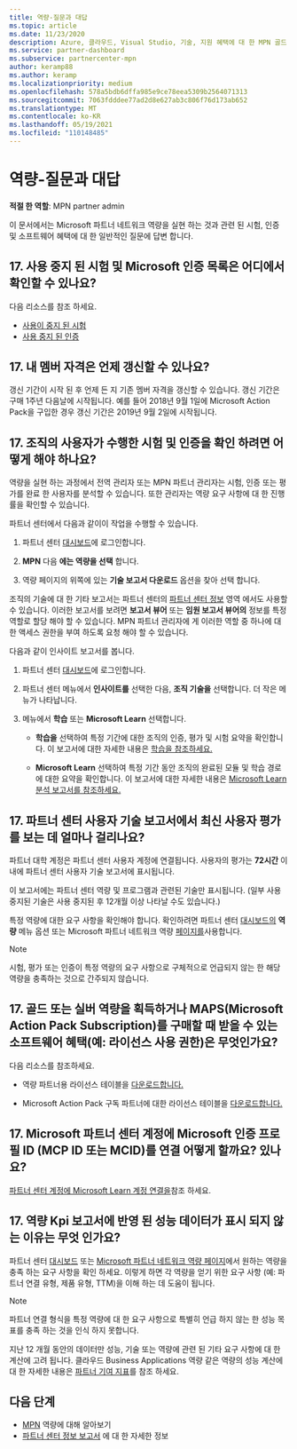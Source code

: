 ```yaml
---
title: 역량-질문과 대답
ms.topic: article
ms.date: 11/23/2020
description: Azure, 클라우드, Visual Studio, 기술, 지원 혜택에 대 한 MPN 골드 또는 실버 역량, 혜택 만료, 갱신 또는 라이선스 활성화에 대 한 답변입니다.
ms.service: partner-dashboard
ms.subservice: partnercenter-mpn
author: keramp88
ms.author: keramp
ms.localizationpriority: medium
ms.openlocfilehash: 578a5bdb6dffa985e9ce78eea5309b2564071313
ms.sourcegitcommit: 7063fdddee77ad2d8e627ab3c806f76d173ab652
ms.translationtype: MT
ms.contentlocale: ko-KR
ms.lasthandoff: 05/19/2021
ms.locfileid: "110148485"
---
```

# <a name="competencies---frequently-asked-questions"></a>역량-질문과 대답

**적절 한 역할**: MPN partner admin

이 문서에서는 Microsoft 파트너 네트워크 역량을 실현 하는 것과 관련 된 시험, 인증 및 소프트웨어 혜택에 대 한 일반적인 질문에 답변 합니다.

## <a name="q-where-can-i-find-the-list-of-exams-and-microsoft-certifications-being-retired"></a>17. 사용 중지 된 시험 및 Microsoft 인증 목록은 어디에서 확인할 수 있나요?

다음 리소스를 참조 하세요.

- [사용이 중지 된 시험](/learn/certifications/retired-certification-exams)
- [사용 중지 된 인증](/learn/certifications/retired-certifications)

## <a name="q-when-can-i-renew-my-membership"></a>17. 내 멤버 자격은 언제 갱신할 수 있나요?

갱신 기간이 시작 된 후 언제 든 지 기존 멤버 자격을 갱신할 수 있습니다. 갱신 기간은 구매 1주년 다음날에 시작됩니다. 예를 들어 2018년 9월 1일에 Microsoft Action Pack을 구입한 경우 갱신 기간은 2019년 9월 2일에 시작됩니다.

## <a name="q-how-can-i-verify-the-exams-and-certifications-taken-by-my-organizations-users"></a>17. 조직의 사용자가 수행한 시험 및 인증을 확인 하려면 어떻게 해야 하나요?

역량을 실현 하는 과정에서 전역 관리자 또는 MPN 파트너 관리자는 시험, 인증 또는 평가를 완료 한 사용자를 분석할 수 있습니다. 또한 관리자는 역량 요구 사항에 대 한 진행률을 확인할 수 있습니다.

파트너 센터에서 다음과 같이이 작업을 수행할 수 있습니다.

1. 파트너 센터 [대시보드](https://partner.microsoft.com/dashboard)에 로그인합니다.

1. **MPN** 다음 **에는 역량을 선택** 합니다.

1. 역량 페이지의 위쪽에 있는 **기술 보고서 다운로드** 옵션을 찾아 선택 합니다.

조직의 기술에 대 한 기타 보고서는 파트너 센터의 [파트너 센터 정보](partner-center-insights.md) 영역 에서도 사용할 수 있습니다. 이러한 보고서를 보려면 **보고서 뷰어** 또는 **임원 보고서 뷰어의** 정보를 특정 역할로 할당 해야 할 수 있습니다. MPN 파트너 관리자에 게 이러한 역할 중 하나에 대 한 액세스 권한을 부여 하도록 요청 해야 할 수 있습니다.

다음과 같이 인사이트 보고서를 봅니다.

1. 파트너 센터 [대시보드](https://partner.microsoft.com/dashboard)에 로그인합니다.

1. 파트너 센터 메뉴에서 **인사이트를** 선택한 다음, **조직 기술을** 선택합니다. 더 작은 메뉴가 나타납니다.

1. 메뉴에서 **학습** 또는 **Microsoft Learn** 선택합니다.

   - **학습을** 선택하여 특정 기간에 대한 조직의 인증, 평가 및 시험 요약을 확인합니다. 이 보고서에 대한 자세한 내용은 [학습을 참조하세요.](pci-training-dashboard.md)

   - **Microsoft Learn** 선택하여 특정 기간 동안 조직의 완료된 모듈 및 학습 경로에 대한 요약을 확인합니다. 이 보고서에 대한 자세한 내용은 [Microsoft Learn 분석 보고서를 참조하세요.](ms-learn-analytics.md)

## <a name="q-how-long-does-it-take-to-see-the-latest-user-assessments-in-the-partner-center-user-skills-report"></a>17. 파트너 센터 사용자 기술 보고서에서 최신 사용자 평가를 보는 데 얼마나 걸리나요?

파트너 대학 계정은 파트너 센터 사용자 계정에 연결됩니다. 사용자의 평가는 **72시간** 이내에 파트너 센터 사용자 기술 보고서에 표시됩니다.

이 보고서에는 파트너 센터 역량 및 프로그램과 관련된 기술만 표시됩니다. (일부 사용 중지된 기술은 사용 중지된 후 12개월 이상 나타날 수도 있습니다.)

특정 역량에 대한 요구 사항을 확인해야 합니다. 확인하려면 파트너 센터 [대시보드의](https://partner.microsoft.com/dashboard) **역량** 메뉴 옵션 또는 Microsoft 파트너 네트워크 역량 [페이지를](https://partner.microsoft.com/membership/competencies)사용합니다.

> [!NOTE]
> 시험, 평가 또는 인증이 특정 역량의 요구 사항으로 구체적으로 언급되지 않는 한 해당 역량을 충족하는 것으로 간주되지 않습니다.

## <a name="q-what-are-the-software-benefits-such-as-license-use-rights-that-i-am-entitled-to-when-i-achieve-a-gold-or-silver-competency-or-buy-a-microsoft-action-pack-subscription-maps"></a>17. 골드 또는 실버 역량을 획득하거나 MAPS(Microsoft Action Pack Subscription)를 구매할 때 받을 수 있는 소프트웨어 혜택(예: 라이선스 사용 권한)은 무엇인가요?

다음 리소스를 참조하세요.

- 역량 파트너용 라이선스 테이블을 [다운로드합니다.](https://assetsprod.microsoft.com/mpn-maps-software-iur-competency-license-table.docx)

- Microsoft Action Pack 구독 파트너에 대한 라이선스 테이블을 [다운로드합니다.](https://assetsprod.microsoft.com/en-us/microsoft-action-pack-license-table.pdf)

## <a name="q-how-do-i-link-a-microsoft-certification-profile-id-mcp-id-or-mcid-to-my-microsoft-partner-center-account"></a>17. Microsoft 파트너 센터 계정에 Microsoft 인증 프로필 ID (MCP ID 또는 MCID)를 연결 어떻게 할까요? 있나요?

[파트너 센터 계정에 Microsoft Learn 계정 연결을](ms-learn-associate.md)참조 하세요.

## <a name="q-why-cant-i-see-the-performance-data-reflected-under-the-competencies-kpis-report"></a>17. 역량 Kpi 보고서에 반영 된 성능 데이터가 표시 되지 않는 이유는 무엇 인가요?

파트너 센터 [대시보드](https://partner.microsoft.com/dashboard) 또는 [Microsoft 파트너 네트워크 역량 페이지](https://partner.microsoft.com/membership/competencies)에서 원하는 역량을 충족 하는 요구 사항을 확인 하세요. 이렇게 하면 각 역량을 얻기 위한 요구 사항 (예: 파트너 연결 유형, 제품 유형, TTM)을 이해 하는 데 도움이 됩니다.

> [!NOTE]
> 파트너 연결 형식을 특정 역량에 대 한 요구 사항으로 특별히 언급 하지 않는 한 성능 목표를 충족 하는 것을 인식 하지 못합니다.
>
> 지난 12 개월 동안의 데이터만 성능, 기술 또는 역량에 관련 된 기타 요구 사항에 대 한 계산에 고려 됩니다. 클라우드 Business Applications 역량 같은 역량의 성능 계산에 대 한 자세한 내용은 [파트너 기여 지표](partner-contribution-indicators.md)를 참조 하세요.

## <a name="next-steps"></a>다음 단계

- [MPN](learn-about-competencies.md) 역량에 대해 알아보기
- [파트너 센터 정보 보고서](partner-center-insights.md) 에 대 한 자세한 정보
